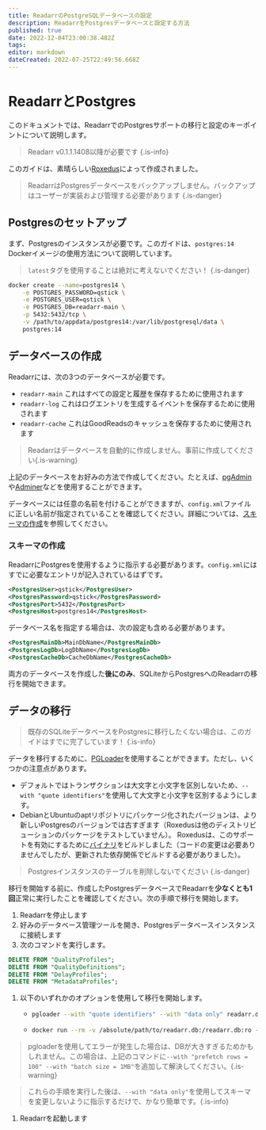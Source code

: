 ```yaml
---
title: ReadarrのPostgreSQLデータベースの設定
description: ReadarrをPostgresデータベースと設定する方法
published: true
date: 2022-12-04T23:00:38.482Z
tags: 
editor: markdown
dateCreated: 2022-07-25T22:49:56.668Z
---
```


# ReadarrとPostgres

このドキュメントでは、ReadarrでのPostgresサポートの移行と設定のキーポイントについて説明します。

> Readarr v0.1.1.1408以降が必要です
{.is-info}

このガイドは、素晴らしい[Roxedus](https://github.com/Roxedus)によって作成されました。

> ReadarrはPostgresデータベースをバックアップしません。バックアップはユーザーが実装および管理する必要があります
{.is-danger}

## Postgresのセットアップ

まず、Postgresのインスタンスが必要です。このガイドは、`postgres:14` Dockerイメージの使用方法について説明しています。

> `latest`タグを使用することは絶対に考えないでください！ {.is-danger}

```bash
docker create --name=postgres14 \
    -e POSTGRES_PASSWORD=qstick \
    -e POSTGRES_USER=qstick \
    -e POSTGRES_DB=readarr-main \
    -p 5432:5432/tcp \
    -v /path/to/appdata/postgres14:/var/lib/postgresql/data \
    postgres:14
```

## データベースの作成

Readarrには、次の3つのデータベースが必要です。

- `readarr-main`   これはすべての設定と履歴を保存するために使用されます
- `readarr-log`    これはログエントリを生成するイベントを保存するために使用されます
- `readarr-cache`    これはGoodReadsのキャッシュを保存するために使用されます

> Readarrはデータベースを自動的に作成しません。事前に作成してください{.is-warning}

上記のデータベースをお好みの方法で作成してください。たとえば、[pgAdmin](https://www.pgadmin.org/)や[Adminer](https://www.adminer.org/)などを使用することができます。

データベースには任意の名前を付けることができますが、`config.xml`ファイルに正しい名前が指定されていることを確認してください。詳細については、[スキーマの作成](/readarr/postgres-setup#schema-creation)を参照してください。

### スキーマの作成

ReadarrにPostgresを使用するように指示する必要があります。`config.xml`にはすでに必要なエントリが記入されているはずです。

```xml
<PostgresUser>qstick</PostgresUser>
<PostgresPassword>qstick</PostgresPassword>
<PostgresPort>5432</PostgresPort>
<PostgresHost>postgres14</PostgresHost>
```

データベース名を指定する場合は、次の設定も含める必要があります。

```xml
<PostgresMainDb>MainDbName</PostgresMainDb>
<PostgresLogDb>LogDbName</PostgresLogDb>
<PostgresCacheDb>CacheDbName</PostgresCacheDb>
```

両方のデータベースを作成した**後にのみ**、SQLiteからPostgresへのReadarrの移行を開始できます。

## データの移行

> 既存のSQLiteデータベースをPostgresに移行したくない場合は、このガイドはすでに完了しています！ {.is-info}

データを移行するために、[PGLoader](https://github.com/dimitri/pgloader)を使用することができます。ただし、いくつかの注意点があります。

- デフォルトではトランザクションは大文字と小文字を区別しないため、`--with "quote identifiers"`を使用して大文字と小文字を区別するようにします。
- DebianとUbuntuのaptリポジトリにパッケージ化されたバージョンは、より新しいPostgresのバージョンでは古すぎます（Roxedusは他のディストリビューションのパッケージをテストしていません）。
  Roxedusは、このサポートを有効にするために[バイナリ](https://github.com/Roxedus/Pgloader-bin)をビルドしました（コードの変更は必要ありませんでしたが、更新された依存関係でビルドする必要がありました）。

> Postgresインスタンスのテーブルを削除しないでください {.is-danger}

移行を開始する前に、作成したPostgresデータベースでReadarrを**少なくとも1回**正常に実行したことを確認してください。次の手順で移行を開始します。

1. Readarrを停止します
1. 好みのデータベース管理ツールを開き、Postgresデータベースインスタンスに接続します
1. 次のコマンドを実行します。

```SQL
DELETE FROM "QualityProfiles";
DELETE FROM "QualityDefinitions";
DELETE FROM "DelayProfiles";
DELETE FROM "MetadataProfiles";
```

1. 以下のいずれかのオプションを使用して移行を開始します。

    - ```bash
      pgloader --with "quote identifiers" --with "data only" readarr.db 'postgresql://qstick:qstick@localhost/readarr-main'
      ```

    - ```bash
      docker run --rm -v /absolute/path/to/readarr.db:/readarr.db:ro --network=host ghcr.io/roxedus/pgloader --with "quote identifiers" --with "data only" /readarr.db "postgresql://qstick:qstick@localhost/readarr-main"
      ```

> pgloaderを使用してエラーが発生した場合は、DBが大きすぎるためかもしれません。この場合は、上記のコマンドに`--with "prefetch rows = 100" --with "batch size = 1MB"`を追加して解決してください。{.is-warning}

> これらの手順を実行した後は、`--with "data only"`を使用してスキーマを変更しないように指示するだけで、かなり簡単です。{.is-info}

1. Readarrを起動します